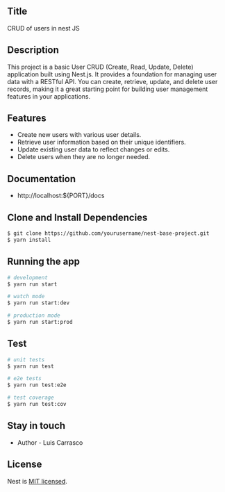## Title

CRUD of users in nest JS

## Description

This project is a basic User CRUD (Create, Read, Update, Delete) application built using Nest.js. It provides a foundation for managing user data with a RESTful API. You can create, retrieve, update, and delete user records, making it a great starting point for building user management features in your applications.

## Features

- Create new users with various user details.
- Retrieve user information based on their unique identifiers.
- Update existing user data to reflect changes or edits.
- Delete users when they are no longer needed.

## Documentation

- http://localhost:${PORT}/docs

## Clone and Install Dependencies

```bash
$ git clone https://github.com/yourusername/nest-base-project.git
$ yarn install
```

## Running the app

```bash
# development
$ yarn run start

# watch mode
$ yarn run start:dev

# production mode
$ yarn run start:prod
```

## Test

```bash
# unit tests
$ yarn run test

# e2e tests
$ yarn run test:e2e

# test coverage
$ yarn run test:cov
```

## Stay in touch

- Author - Luis Carrasco

## License

Nest is [MIT licensed](LICENSE).
